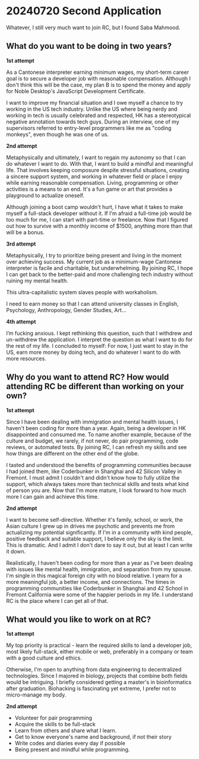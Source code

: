 # 20240720 Second Application

Whatever, I still very much want to join RC, but I found Saba Mahmood.

## What do you want to be doing in two years?

**1st attempt**

As a Cantonese interpreter earning minimum wages, my short-term career goal is to secure a developer job with reasonable compensation. Although I don't think this will be the case, my plan B is to spend the money and apply for Noble Desktop's JavaScript Development Certificate.

I want to improve my financial situation and I owe myself a chance to try working in the US tech industry. Unlike the US where being nerdy and working in tech is usually celebrated and respected, HK has a stereotypical negative annotation towards tech guys. During an interview, one of my supervisors referred to entry-level programmers like me as "coding monkeys", even though he was one of us.

**2nd attempt**

Metaphysically and ultimately, I want to regain my autonomy so that I can do whatever I want to do. With that, I want to build a mindful and meaningful life. That involves keeping composure despite stressful situations, creating a sincere support system, and working in whatever field or place I enjoy while earning reasonable compensation. Living, programming or other activities is a means to an end. It's a fun game or art that provides a playground to actualize oneself.

Although joining a boot camp wouldn't hurt, I have what it takes to make myself a full-stack developer without it. If I'm afraid a full-time job would be too much for me, I can start with part-time or freelance. Now that I figured out how to survive with a monthly income of $1500, anything more than that will be a bonus.

**3rd attempt**

Metaphysically, I try to prioritize being present and living in the moment over achieving success. My current job as a minimum-wage Cantonese interpreter is facile and charitable, but underwhelming. By joining RC, I hope I can get back to the better-paid and more challenging tech industry without ruining my mental health.

This ultra-capitalistic system slaves people with workaholism.

I need to earn money so that I can attend university classes in English, Psychology, Anthropology, Gender Studies, Art...

**4th attempt**

I’m fucking anxious. I kept rethinking this question, such that I withdrew and un-withdrew the application. I interpret the question as what I want to do for the rest of my life. I concluded to myself: For now, I just want to stay in the US, earn more money by doing tech, and do whatever I want to do with more resources.

## Why do you want to attend RC? How would attending RC be different than working on your own?

**1st attempt**

Since I have been dealing with immigration and mental health issues, I haven't been coding for more than a year. Again, being a developer in HK disappointed and consumed me. To name another example, because of the culture and budget, we rarely, if not never, do pair programming, code reviews, or automated tests. By joining RC, I can refresh my skills and see how things are different on the other end of the globe.

I tasted and understood the benefits of programming communities because I had joined them, like Coderbunker in Shanghai and 42 Silicon Valley in Fremont. I must admit I couldn't and didn't know how to fully utilize the support, which always takes more than technical skills and tests what kind of person you are. Now that I'm more mature, I look forward to how much more I can gain and achieve this time.

**2nd attempt**

I want to become self-directive. Whether it's family, school, or work, the Asian culture I grew up in drives me psychotic and prevents me from actualizing my potential significantly. If I'm in a community with kind people, positive feedback and suitable support, I believe only the sky is the limit. This is dramatic. And I admit I don't dare to say it out, but at least I can write it down.

Realistically, I haven't been coding for more than a year as I've been dealing with issues like mental health, immigration, and separation from my spouse. I'm single in this magical foreign city with no blood relative. I yearn for a more meaningful job, a better income, and connections. The times in programming communities like Coderbunker in Shanghai and 42 School in Fremont California were some of the happier periods in my life. I understand RC is the place where I can get all of that.

## What would you like to work on at RC?

**1st attempt**

My top priority is practical - learn the required skills to land a developer job, most likely full-stack, either mobile or web, preferably in a company or team with a good culture and ethics.

Otherwise, I'm open to anything from data engineering to decentralized technologies. Since I majored in biology, projects that combine both fields would be intriguing. I briefly considered getting a master's in bioinformatics after graduation. Biohacking is fascinating yet extreme, I prefer not to micro-manage my body.

**2nd attempt**

* Volunteer for pair programming
* Acquire the skills to be full-stack
* Learn from others and share what I learn.
* Get to know everyone's name and background, if not their story
* Write codes and diaries every day if possible
* Being present and mindful while programming.
